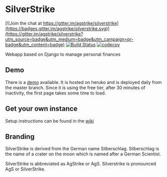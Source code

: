 # SilverStrike

[![Join the chat at https://gitter.im/agstrike/silverstrike](https://badges.gitter.im/agstrike/silverstrike.svg)](https://gitter.im/agstrike/silverstrike?utm_source=badge&utm_medium=badge&utm_campaign=pr-badge&utm_content=badge)
[![Build Status](https://travis-ci.org/agstrike/silverstrike.svg?branch=master)](https://travis-ci.org/agstrike/silverstrike)
[![codecov](https://codecov.io/gh/agstrike/silverstrike/branch/master/graph/badge.svg)](https://codecov.io/gh/agstrike/silverstrike)

Webapp based on Django to manage personal finances

## Demo
There is a [demo](https://silverstrike.herokuapp.com/) available.
It is hosted on heruko and is deployed daily from the master branch. Since it is using the free tier, after 30 minutes of inactivity, the first page takes some time to load.

## Get your own instance

Setup instructions can be found in the [wiki](https://github.com/agstrike/silverstrike/wiki/Setup-instructions)

## Branding

SilverStrike is derived from the German name Silberschlag. Silberschlag is the name of a crater on the moon which is named after a German Scientist.

SilverStrike is abbreviated as AgStrike or AgS. Silverstrike is pronounced AgS or SilverStrike.
